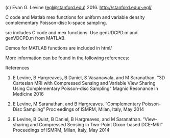 (c) Evan G. Levine (egl@stanford.edu) 2016.
http://stanford.edu/~egl/

C code and Matlab mex functions for uniform and variable density complementary Poisson-disc k-space sampling. 

src includes C code and mex functions. Use genUDCPD.m and genVDCPD.m from MATLAB.

Demos for MATLAB functions are included in html/

More information can be found in the following references:

References
1) E Levine, B Hargreaves, B Daniel, S Vasanawala, and M Saranathan. "3D Cartesian MRI with Compressed Sensing and Variable View Sharing Using Complementary Poisson-disc Sampling"  Magnic Resonance in Medicine 2016

2) E Levine, M Saranathan, and B Hargreaves. “Complementary Poisson-Disc Sampling” Proc
eedings of ISMRM, Milan, Italy, May 2014

3) E Levine, B Quist, B Daniel, B Hargreaves, and M Saranathan. “View-sharing and Compressed Sensing in Two-Point Dixon-based DCE-MRI” Proceedings of ISMRM, Milan, Italy, May 2014
